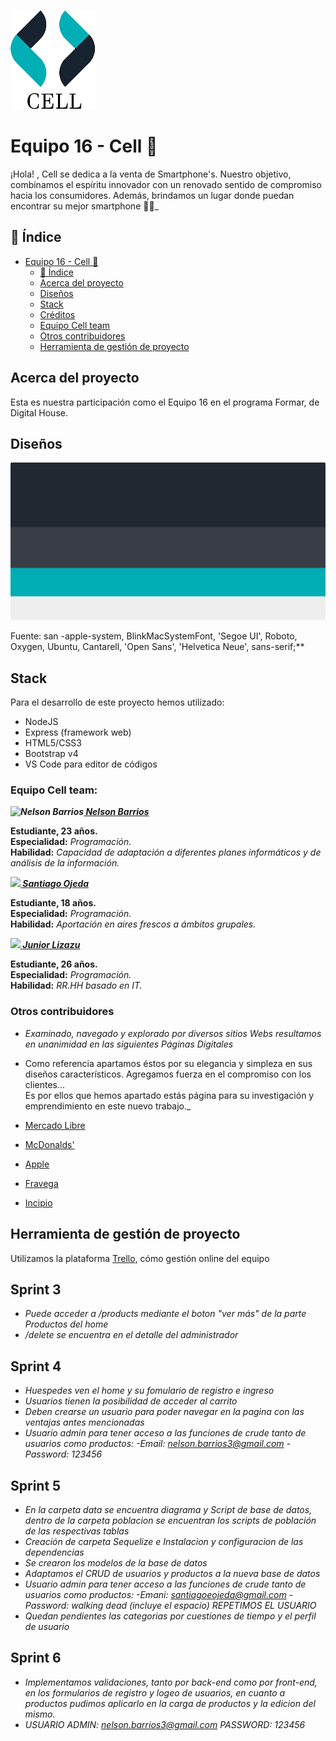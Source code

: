 
   ![logotipo](/diseño/logo.png)

# Equipo 16 - Cell 📱

¡Hola! , Cell se dedica a la venta de Smartphone's. Nuestro objetivo, combinamos el espíritu innovador con un renovado sentido de compromiso hacia los consumidores. Además, brindamos un lugar donde puedan encontrar su mejor smartphone 💙📱_

## 📖 Índice

[Equipo 16 - Cell 📱]: https://github.com/JuniorLizazu/grupo_16_CELL#equipo-16---cell-
[📖 Índice]: https://github.com/JuniorLizazu/grupo_16_CELL#-%C3%ADndice
[Acerca del proyecto]: https://github.com/JuniorLizazu/grupo_16_CELL#acerca-del-proyecto
[Diseños]: https://github.com/JuniorLizazu/grupo_16_CELL#dise%C3%B1os
[Stack]: https://github.com/JuniorLizazu/grupo_16_CELL#stack
[Créditos]: https://github.com/JuniorLizazu/grupo_16_CELL#cr%C3%A9ditos
[Equipo Cell team]: https://github.com/JuniorLizazu/grupo_16_CELL#equipo-cell-team
[Otros contribuidores]: https://github.com/JuniorLizazu/grupo_16_CELL#otros-contribuidores
[Herramienta de gestión de proyecto]: https://github.com/JuniorLizazu/grupo_16_CELL#herramienta-de-gesti%C3%B3n-de-proyecto

- [Equipo 16 - Cell 📱]
  - [📖 Índice]
  - [Acerca del proyecto]
  - [Diseños]
  - [Stack]
  - [Créditos]
  - [Equipo Cell team]
  - [Otros contribuidores]
  - [Herramienta de gestión de proyecto]  

## Acerca del proyecto

Esta es nuestra participación como el Equipo 16 en el programa Formar, de Digital House.

## Diseños

![logotipo](/diseño/color.png)

Fuente: san -apple-system, BlinkMacSystemFont, 'Segoe UI', Roboto, Oxygen, Ubuntu, Cantarell, 'Open Sans', 'Helvetica Neue', sans-serif;**

## Stack

Para el desarrollo de este proyecto hemos utilizado:

- NodeJS
- Express (framework web)
- HTML5/CSS3
- Bootstrap v4
- VS Code para editor de códigos

### Equipo Cell team:

**_![Nelson Barrios](https://avatars1.githubusercontent.com/u/63270399?s=20&u=4b0074adb449a50eed5387c47a003e8e7ea08328&v=4)[ Nelson Barrios](https://www.GitHub.com/nelsonbarrios)_** 
  
   **Estudiante, 23 años.**  
   **Especialidad:** *Programación.*  
   **Habilidad:** *Capacidad de adaptación a diferentes planes informáticos y de análisis de la información.*
  
**_![](https://avatars2.githubusercontent.com/u/67490231?s=20&u=ce97dd97766cea0165c2ecca474342a6fc844b07&v=4)[ Santiago Ojeda](https://www.GitHub.com/ssanti09)_**
  
   **Estudiante, 18 años.**  
   **Especialidad:** _Programación._  
   **Habilidad:** _Aportación en aires frescos a ámbitos grupales._  
  
**_![](https://avatars1.githubusercontent.com/u/67671912?s=20&u=3747f8742ccf2dc8dd169e6eac13a1ea5cd38877&v=4)[ Junior Lizazu](https://www.GitHub.com/juniorlizazu)_**
  
   **Estudiante, 26 años.**  
   **Especialidad:** _Programación._  
   **Habilidad:** _RR.HH basado en IT._  

### Otros contribuidores

- *Examinado, navegado y explorado por diversos sitios Webs resultamos en unanimidad en las siguientes Páginas Digitales*  

- Como referencia apartamos éstos por su elegancia y simpleza en sus diseños característicos.
Agregamos fuerza en el compromiso con los clientes...  
Es por ellos que hemos apartado estás página para su investigación y emprendimiento en este nuevo trabajo._

-   [Mercado Libre](https://www.mercadolibre.com.ar/)
-   [McDonalds'](https://www.mcdonalds.com.ar/)
-   [Apple](https://www.apple.com/la/)
-   [Fravega](https://www.fravega.com/)
-   [Incipio](https://incipio.com/)  

## Herramienta de gestión de proyecto

Utilizamos la plataforma [Trello](https://trello.com/b/JRpKlpfZ/grupo16cell), cómo gestión online del equipo 

## Sprint 3
-  *Puede acceder a /products mediante el boton "ver más" de la parte Productos del home*
- */delete se encuentra en el detalle del administrador*

## Sprint 4

- *Huespedes ven el home y su fomulario de registro e ingreso*
- *Usuarios tienen la posibilidad de acceder al carrito*
- *Deben crearse un usuario para poder navegar en la pagina con las ventajas antes mencionadas*
- *Usuario admin para tener acceso a las funciones de crude tanto de usuarios como productos: -Email: nelson.barrios3@gmail.com -Password: 123456*

## Sprint 5

- *En la carpeta data se encuentra diagrama y Script de base de datos, dentro de la carpeta poblacion se encuentran los scripts de población de las respectivas tablas*
- *Creación de carpeta Sequelize e Instalacion y configuracion de las dependencias*
- *Se crearon los modelos de la base de datos*
- *Adaptamos el CRUD de usuarios y productos a la nueva base de datos*
- *Usuario admin para tener acceso a las funciones de crude tanto de usuarios como productos: -Emani: santiagoeojeda@gmail.com -Password: walking dead (incluye el espacio) REPETIMOS EL USUARIO*
- *Quedan pendientes las categorias por cuestiones de tiempo y el perfil de usuario*

## Sprint 6

- *Implementamos validaciones, tanto por back-end como por front-end, en los formularios de registro y logeo de usuarios, en cuanto a productos pudimos aplicarlo en la carga de productos y la edicion del mismo.*
- *USUARIO ADMIN: nelson.barrios3@gmail.com PASSWORD: 123456*

